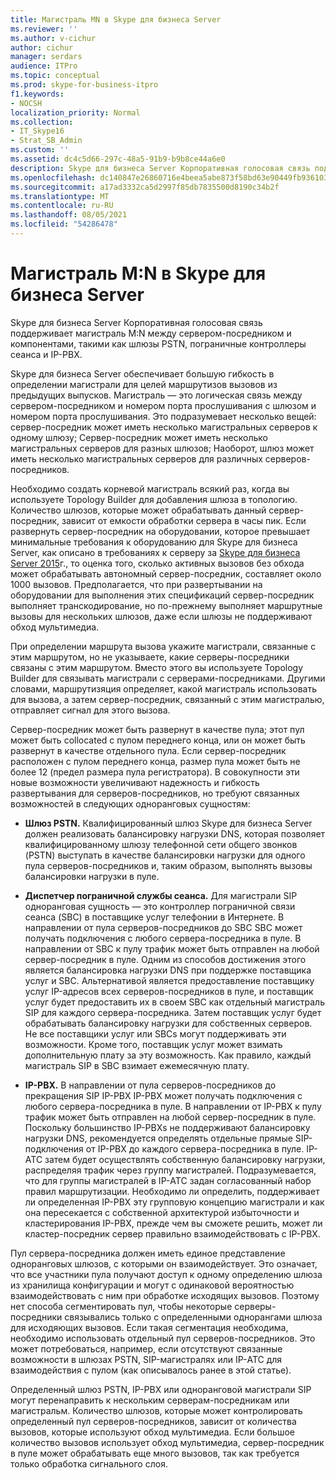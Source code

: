 ```yaml
---
title: Магистраль MN в Skype для бизнеса Server
ms.reviewer: ''
ms.author: v-cichur
author: cichur
manager: serdars
audience: ITPro
ms.topic: conceptual
ms.prod: skype-for-business-itpro
f1.keywords:
- NOCSH
localization_priority: Normal
ms.collection:
- IT_Skype16
- Strat_SB_Admin
ms.custom: ''
ms.assetid: dc4c5d66-297c-48a5-91b9-b9b8ce44a6e0
description: Skype для бизнеса Server Корпоративная голосовая связь поддерживает магистраль M:N между сервером-посредником и компонентами, такими как шлюзы PSTN, пограничные контроллеры сеанса и IP-PBX.
ms.openlocfilehash: dc140847e26860716e4beea5abe873f58bd63e90449fb93610329187321d18e9
ms.sourcegitcommit: a17ad3332ca5d2997f85db7835500d8190c34b2f
ms.translationtype: MT
ms.contentlocale: ru-RU
ms.lasthandoff: 08/05/2021
ms.locfileid: "54286478"
---
```

# <a name="mn-trunk-in-skype-for-business-server"></a>Магистраль M:N в Skype для бизнеса Server
 
Skype для бизнеса Server Корпоративная голосовая связь поддерживает магистраль M:N между сервером-посредником и компонентами, такими как шлюзы PSTN, пограничные контроллеры сеанса и IP-PBX.
  
Skype для бизнеса Server обеспечивает большую гибкость в определении магистрали для целей маршрутизов вызовов из предыдущих выпусков. Магистраль — это логическая связь между сервером-посредником и номером порта прослушивания с шлюзом и номером порта прослушивания. Это подразумевает несколько вещей: сервер-посредник может иметь несколько магистральных серверов к одному шлюзу; Сервер-посредник может иметь несколько магистральных серверов для разных шлюзов; Наоборот, шлюз может иметь несколько магистральных серверов для различных серверов-посредников.
  
Необходимо создать корневой магистраль всякий раз, когда вы используете Topology Builder для добавления шлюза в топологию. Количество шлюзов, которые может обрабатывать данный сервер-посредник, зависит от емкости обработки сервера в часы пик. Если развернуть сервер-посредник на оборудовании, которое превышает минимальные требования к оборудованию для Skype для бизнеса Server, как описано в требованиях к серверу за [Skype для бизнеса Server 2015](../../plan-your-deployment/requirements-for-your-environment/server-requirements.md)г., то оценка того, сколько активных вызовов без обхода может обрабатывать автономный сервер-посредник, составляет около 1000 вызовов. Предполагается, что при развертывании на оборудовании для выполнения этих спецификаций сервер-посредник выполняет транскодирование, но по-прежнему выполняет маршрутные вызовы для нескольких шлюзов, даже если шлюзы не поддерживают обход мультимедиа.
  
При определении маршрута вызова укажите магистрали, связанные с этим маршрутом, но не указываете, какие серверы-посредники связаны с этим маршрутом. Вместо этого вы используете Topology Builder для связывать магистрали с серверами-посредниками. Другими словами, маршрутизяция определяет, какой магистраль использовать для вызова, а затем сервер-посредник, связанный с этим магистралью, отправляет сигнал для этого вызова.
  
Сервер-посредник может быть развернут в качестве пула; этот пул может быть collocated с пулом переднего конца, или он может быть развернут в качестве отдельного пула. Если сервер-посредник расположен с пулом переднего конца, размер пула может быть не более 12 (предел размера пула регистратора). В совокупности эти новые возможности увеличивают надежность и гибкость развертывания для серверов-посредников, но требуют связанных возможностей в следующих одноранговых сущностям:
  
- **Шлюз PSTN.** Квалифицированный шлюз Skype для бизнеса Server должен реализовать балансировку нагрузки DNS, которая позволяет квалифицированному шлюзу телефонной сети общего звонков (PSTN) выступать в качестве балансировки нагрузки для одного пула серверов-посредников и, таким образом, выполнять вызовы балансировки нагрузки в пуле.
    
- **Диспетчер пограничной службы сеанса.** Для магистрали SIP одноранговая сущность — это контроллер пограничной связи сеанса (SBC) в поставщике услуг телефонии в Интернете. В направлении от пула серверов-посредников до SBC SBC может получать подключения с любого сервера-посредника в пуле. В направлении от SBC к пулу трафик может быть отправлен на любой сервер-посредник в пуле. Одним из способов достижения этого является балансировка нагрузки DNS при поддержке поставщика услуг и SBC. Альтернативой является предоставление поставщику услуг IP-адресов всех серверов-посредников в пуле, и поставщик услуг будет предоставить их в своем SBC как отдельный магистраль SIP для каждого сервера-посредника. Затем поставщик услуг будет обрабатывать балансировку нагрузки для собственных серверов. Не все поставщики услуг или SBCs могут поддерживать эти возможности. Кроме того, поставщик услуг может взимать дополнительную плату за эту возможность. Как правило, каждый магистраль SIP в SBC взимает ежемесячную плату.
    
- **IP-PBX.** В направлении от пула серверов-посредников до прекращения SIP IP-PBX IP-PBX может получать подключения с любого сервера-посредника в пуле. В направлении от IP-PBX к пулу трафик может быть отправлен на любой сервер-посредник в пуле. Поскольку большинство IP-PBXs не поддерживают балансировку нагрузки DNS, рекомендуется определять отдельные прямые SIP-подключения от IP-PBX до каждого сервера-посредника в пуле. IP-АТС затем будет осуществлять собственную балансировку нагрузки, распределяя трафик через группу магистралей. Подразумевается, что для группы магистралей в IP-АТС задан согласованный набор правил маршрутизации. Необходимо ли определить, поддерживает ли определенная IP-PBX эту групповую концепцию магистрали и как она пересекается с собственной архитектурой избыточности и кластерирования IP-PBX, прежде чем вы сможете решить, может ли кластер-посредник сервер правильно взаимодействовать с IP-PBX.
    
Пул сервера-посредника должен иметь единое представление одноранговых шлюзов, с которыми он взаимодействует. Это означает, что все участники пула получают доступ к одному определению шлюза из хранилища конфигурации и могут с одинаковой вероятностью взаимодействовать с ним при обработке исходящих вызовов. Поэтому нет способа сегментировать пул, чтобы некоторые серверы-посредники связывались только с определенными однорангами шлюза для исходяющих вызовов. Если такая сегментация необходима, необходимо использовать отдельный пул серверов-посредников. Это может потребоваться, например, если отсутствуют связанные возможности в шлюзах PSTN, SIP-магистралях или IP-АТС для взаимодействия с пулом (как описывалось ранее в этой статье).
  
Определенный шлюз PSTN, IP-PBX или одноранговой магистрали SIP могут перенаправить к нескольким серверам-посредникам или магистральм. Количество шлюзов, которые может контролировать определенный пул серверов-посредников, зависит от количества вызовов, которые используют обход мультимедиа. Если большое количество вызовов использует обход мультимедиа, сервер-посредник в пуле может обрабатывать еще много вызовов, так как требуется только обработка сигнального слоя. 
  

